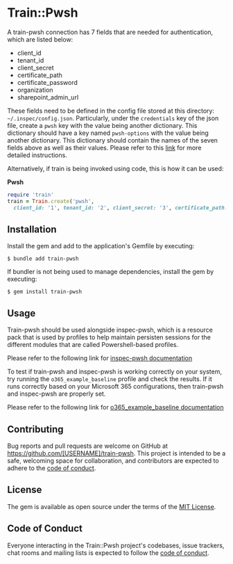 # Train::Pwsh

A train-pwsh connection has 7 fields that are needed for authentication, which are listed below:
- client_id
- tenant_id
- client_secret
- certificate_path
- certificate_password
- organization
- sharepoint_admin_url

These fields need to be defined in the config file stored at this directory: `~/.inspec/config.json`. Particularly, under the `credentials` key of the json file, create a `pwsh` key with the value being another dictionary. This dictionary should have a key named `pwsh-options` with the value being another dictionary. This dictionary should contain the names of the seven fields above as well as their values. Please refer to this [link](https://origin.inspec.io/docs/reference/config/) for more detailed instructions.

Alternatively, if train is being invoked using code, this is how it can be used:

**Pwsh**

```ruby
require 'train'
train = Train.create('pwsh',
  client_id: '1', tenant_id: '2', client_secret: '3', certificate_path: '4', certificate_password: '5', organization: '6', sharepoint_admin_url: '7')
```

## Installation

Install the gem and add to the application's Gemfile by executing:

    $ bundle add train-pwsh

If bundler is not being used to manage dependencies, install the gem by executing:

    $ gem install train-pwsh

## Usage

Train-pwsh should be used alongside inspec-pwsh, which is a resource pack that is used by profiles to help maintain persisten sessions for the different modules that are called Powershell-based profiles.

Please refer to the following link for [inspec-pwsh documentation](https://github.com/mitre/inspec-pwsh)

To test if train-pwsh and inspec-pwsh is working correctly on your system, try running the `o365_example_baseline` profile and check the results. If it runs correctly based on your Microsoft 365 configurations, then train-pwsh and inspec-pwsh are properly set. 

Please refer to the following link for [o365_example_baseline documentation](https://github.com/mitre/o365_example_baseline)

## Contributing

Bug reports and pull requests are welcome on GitHub at https://github.com/[USERNAME]/train-pwsh. This project is intended to be a safe, welcoming space for collaboration, and contributors are expected to adhere to the [code of conduct](https://github.com/[USERNAME]/train-pwsh/blob/main/CODE_OF_CONDUCT.md).

## License

The gem is available as open source under the terms of the [MIT License](https://opensource.org/licenses/MIT).

## Code of Conduct

Everyone interacting in the Train::Pwsh project's codebases, issue trackers, chat rooms and mailing lists is expected to follow the [code of conduct](https://github.com/[USERNAME]/train-pwsh/blob/main/CODE_OF_CONDUCT.md).
